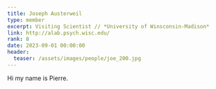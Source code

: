 ```yaml
---
title: Joseph Austerweil
type: member
excerpt: Visiting Scientist // *University of Winsconsin-Madison*
link: http://alab.psych.wisc.edu/
rank: 8
date: 2023-09-01 00:00:00
header:
  teaser: /assets/images/people/joe_200.jpg
---
```


Hi my name is Pierre.
